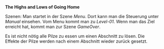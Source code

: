 **The Highs and Lows of Going Home**

Szenen:
Man startet in der Szene _Menu_. 
Dort kann man die Steuerung unter _Manual_ einsehen.
Vom Menu kommt man zu _Level-01_. 
Wenn man das Ziel erreicht hat, kommt man zur Szene _GameOver_.


Es ist nicht nötig alle Pilze zu essen um einen Abschnitt zu lösen. 
Die Effekte der Pilze werden nach einem Abschnitt wieder zurück gesetzt.

